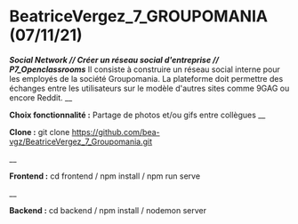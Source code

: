# BeatriceVergez_7_GROUPOMANIA (07/11/21)

***Social Network // Créer un réseau social d'entreprise // P7_Openclassrooms***
Il consiste à construire un réseau social interne pour les employés de la société Groupomania. La plateforme doit permettre des échanges entre les utilisateurs sur le modèle d'autres sites comme 9GAG ou encore Reddit.
__

**Choix fonctionnalité :** Partage de photos et/ou gifs entre collègues
__

**Clone :** git clone https://github.com/bea-vgz/BeatriceVergez_7_Groupomania.git

__

**Frontend :** cd frontend / npm install / npm run serve

__

**Backend :** cd backend / npm install / nodemon server
